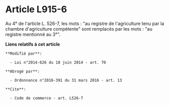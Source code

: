 # Article L915-6

Au 4° de l'article L. 526-7, les mots : "au registre de l'agriculture tenu par la chambre d'agriculture compétente" sont
remplacés par les mots : "au registre mentionné au 3°".

**Liens relatifs à cet article**

	**Modifié par**:

	  - Loi n°2014-626 du 18 juin 2014 - art. 70

	**Abrogé par**:

	  - Ordonnance n°2016-391 du 31 mars 2016 - art. 13

	**Cite**:

	  - Code de commerce - art. L526-7
